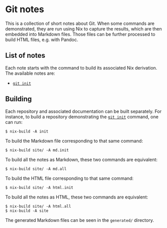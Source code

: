 # Git notes

This is a collection of short notes about Git. When some commands are
demonstrated, they are run using Nix to capture the results, which are then
embedded into Markdown files. Those files can be further processed to build
HTML files, e.g. with Pandoc.


## List of notes

Each note starts with the command to build its associated Nix derivation. The
available notes are:

- [`git init`](generated/init.md)


## Building

Each repository and associated documentation can be built separately. For
instance, to build a repository demonstrating the [`git
init`](generated/init.md) command, one can run:

```
$ nix-build -A init
```

To build the Markdown file corresponding to that same command:

```
$ nix-build site/ -A md.init
```

To build all the notes as Markdown, these two commands are equivalent:

```
$ nix-build site/ -A md.all
```

To build the HTML file corresponding to that same command:

```
$ nix-build site/ -A html.init
```

To build all the notes as HTML, these two commands are equivalent:

```
$ nix-build site/ -A html.all
$ nix-build -A site
```

The generated Markdown files can be seen in the `generated/` directory.
